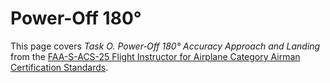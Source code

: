 # Power-Off 180&deg;

This page covers *Task O. Power‐Off 180&deg; Accuracy Approach and Landing* from the [FAA-S-ACS-25 Flight Instructor for Airplane Category Airman Certification Standards](https://www.faa.gov/training_testing/testing/acs/cfi_airplane_acs_25.pdf).

